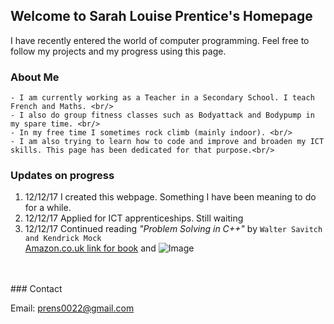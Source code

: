 ## Welcome to Sarah Louise Prentice's Homepage

I have recently entered the world of computer programming. Feel free to follow my projects and my progress using this page.

### About Me
```
- I am currently working as a Teacher in a Secondary School. I teach French and Maths. <br/>
- I also do group fitness classes such as Bodyattack and Bodypump in my spare time. <br/>
- In my free time I sometimes rock climb (mainly indoor). <br/>
- I am also trying to learn how to code and improve and broaden my ICT skills. This page has been dedicated for that purpose.<br/>
```

### Updates on progress

1. 12/12/17 I created this webpage. Something I have been meaning to do for a while.
2. 12/12/17 Applied for ICT apprenticeships. Still waiting 
3. 12/12/17 Continued reading _"Problem Solving in C++"_ by `Walter Savitch and Kendrick Mock` <br/>
[Amazon.co.uk link for book](https://www.amazon.co.uk/Problem-Solving-Global-Walter-Savitch/dp/1292018240/ref=sr_1_1?ie=UTF8&qid=1513089797&sr=8-1&keywords=problem+solving++c%2B%2B) and ![Image](src)

<br/>
<br/>
### Contact

Email: prens0022@gmail.com
